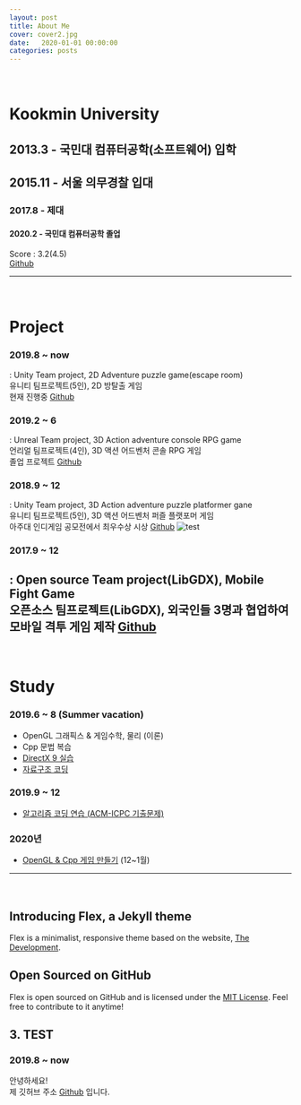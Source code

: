 ```yaml
---
layout: post
title: About Me
cover: cover2.jpg
date:   2020-01-01 00:00:00
categories: posts
---
```

　
# Kookmin University  
## 2013.3 - 국민대 컴퓨터공학(소프트웨어) 입학  
## 2015.11 - 서울 의무경찰 입대  
### 2017.8 - 제대  
#### 2020.2 - 국민대 컴퓨터공학 졸업  

Score : 3.2(4.5)  
[Github](https://github.com/610ksh)  

---
　
# Project  

### 2019.8 ~ now
: Unity Team project, 2D Adventure puzzle game(escape room)  
유니티 팀프로젝트(5인), 2D 방탈출 게임  
현재 진행중
[Github](https://github.com/610ksh/EscapeRoom)

### 2019.2 ~ 6
: Unreal Team project, 3D Action adventure console RPG game  
언리얼 팀프로젝트(4인), 3D 액션 어드벤처 콘솔 RPG 게임  
졸업 프로젝트
[Github](https://github.com/kookmin-sw/2019-cap1-2019_16)

### 2018.9 ~ 12
: Unity Team project, 3D Action adventure puzzle platformer gane  
유니티 팀프로젝트(5인), 3D 액션 어드벤처 퍼즐 플랫포머 게임  
아주대 인디게임 공모전에서 최우수상 시상
[Github](https://github.com/610ksh/Dreamweaver)
![test](/images/logo.png)

### 2017.9 ~ 12
: Open source Team project(LibGDX), Mobile Fight Game  
오픈소스 팀프로젝트(LibGDX), 외국인들 3명과 협업하여 모바일 격투 게임 제작
[Github](https://github.com/610ksh/OSS_Project_FightGame)
----
　
# Study  
### 2019.6 ~ 8 (Summer vacation)
- OpenGL 그래픽스 & 게임수학, 물리 (이론)
- Cpp 문법 복습
- [DirectX 9 실습](https://github.com/610ksh/Direct3D_9)
- [자료구조 코딩](https://github.com/610ksh/DataStructure)

### 2019.9 ~ 12
- [알고리즘 코딩 연습 (ACM-ICPC 기출문제)](https://github.com/610ksh/Algorithm)

### 2020년
- [OpenGL & Cpp 게임 만들기](https://github.com/610ksh/OpenGL_HongClassExample) (12~1월)


---
　
## Introducing Flex, a Jekyll theme

Flex is a minimalist, responsive theme based on the website, [The Development](http://thedevelopment.co).

## Open Sourced on GitHub

Flex is open sourced on GitHub and is licensed under the [MIT License](http://opensource.org/licenses/MIT). Feel free to contribute to it anytime!

## 3. TEST
### 2019.8 ~ now
안녕하세요!  
제 깃허브 주소 [Github](https://github.com/610ksh) 입니다.